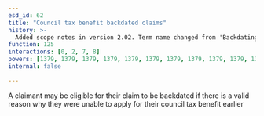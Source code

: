 ```yaml
---
esd_id: 62
title: "Council tax benefit backdated claims"
history: >-
  Added scope notes in version 2.02. Term name changed from 'Backdating' to 'Council tax - benefit - backdated claim' in version 3.00. Name changed to 'Council tax benefit backdated claims' in version 4.00.
function: 125
interactions: [0, 2, 7, 8]
powers: [1379, 1379, 1379, 1379, 1379, 1379, 1379, 1379, 1379, 1379, 1379, 1380, 1380, 1380, 1380, 1380, 1380, 1380, 1380, 1380, 1380, 1380, 1381, 1381, 1381, 1381, 1381, 1381, 1381, 1381, 1381, 1381, 1381, 1381, 1382, 1382, 1382, 1382, 1382, 1382, 1382, 1382, 1382, 1382, 1382, 1382, 1384, 1384, 1384, 1384, 1384, 1384, 1384, 1384, 1384, 1384, 1384, 1384, 1384, 1384, 1386, 1386, 1386, 1386, 1386, 1386, 1386, 1386, 1386, 1386, 1386, 1387, 1387, 1387, 1387, 1387, 1387, 1387]
internal: false

---
```


A claimant may be eligible for their claim to be backdated if there is a valid reason why they were unable to apply for their council tax benefit earlier


